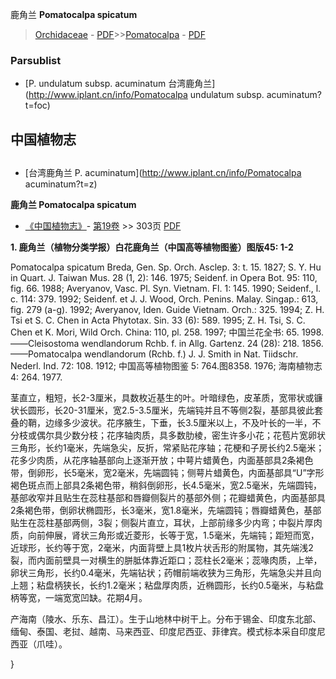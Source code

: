 鹿角兰 **Pomatocalpa spicatum**

> [Orchidaceae](http://www.iplant.cn/info/Orchidaceae?t=foc) - [PDF](http://www.iplant.cn/foc/pdf/Orchidaceae.pdf)>>[Pomatocalpa](http://www.iplant.cn/info/Pomatocalpa?t=foc) - [PDF](http://www.iplant.cn/foc/pdf/Pomatocalpa.pdf)

### Parsublist

* [P.  undulatum subsp. acuminatum  台湾鹿角兰](http://www.iplant.cn/info/Pomatocalpa undulatum subsp. acuminatum?t=foc)

## 中国植物志

## 
* [台湾鹿角兰  P.  acuminatum](http://www.iplant.cn/info/Pomatocalpa acuminatum?t=z)

**鹿角兰 Pomatocalpa spicatum**

* [《中国植物志》](http://www.iplant.cn/frps)- [第19卷](http://www.iplant.cn/frps/vol/19) >> 303页 [PDF](http://www.iplant.cn/frps/pdf/19/303.pdf)

**1. 鹿角兰（植物分类学报）白花鹿角兰（中国高等植物图鉴）图版45: 1-2**

Pomatocalpa spicatum Breda, Gen. Sp. Orch. Asclep. 3: t. 15. 1827; S. Y. Hu in Quart. J. Taiwan Mus. 28 (1, 2): 146. 1975; Seidenf. in Opera Bot. 95: 110, fig. 66. 1988; Averyanov, Vasc. Pl. Syn. Vietnam. Fl. 1: 145. 1990; Seidenf., l. c. 114: 379. 1992; Seidenf. et J. J. Wood, Orch. Penins. Malay. Singap.: 613, fig. 279 (a-g). 1992; Averyanov, Iden. Guide Vietnam. Orch.: 325. 1994; Z. H. Tsi et S. C. Chen in Acta Phytotax. Sin. 33 (6): 589. 1995; Z. H. Tsi, S. C. Chen et K. Mori, Wild Orch. China: 110, pl. 258. 1997; 中国兰花全书: 65. 1998. ——Cleisostoma wendlandorum Rchb. f. in Allg. Gartenz. 24 (28): 218. 1856. ——Pomatocalpa wendlandorum (Rchb. f.) J. J. Smith in Nat. Tiidschr. Nederl. Ind. 72: 108. 1912; 中国高等植物图鉴 5: 764.图8358. 1976; 海南植物志4: 264. 1977.

茎直立，粗短，长2-3厘米，具数枚近基生的叶。叶暗绿色，皮革质，宽带状或镰状长圆形，长20-31厘米，宽2.5-3.5厘米，先端钝并且不等侧2裂，基部具彼此套叠的鞘，边缘多少波状。花序腋生，下垂，长3.5厘米以上，不及叶长的一半，不分枝或偶尔具少数分枝；花序轴肉质，具多数肋棱，密生许多小花；花苞片宽卵状三角形，长约1毫米，先端急尖，反折，常紧贴花序轴；花梗和子房长约2.5毫米；花多少肉质，从花序轴基部向上逐渐开放；中萼片蜡黄色，内面基部具2条褐色带，倒卵形，长5毫米，宽2毫米，先端圆钝；侧萼片蜡黄色，内面基部具“U”字形褐色斑点而上部具2条褐色带，稍斜倒卵形，长4.5毫米，宽2.5毫米，先端圆钝，基部收窄并且贴生在蕊柱基部和唇瓣侧裂片的基部外侧；花瓣蜡黄色，内面基部具2条褐色带，倒卵状椭圆形，长3毫米，宽1.8毫米，先端圆钝；唇瓣蜡黄色，基部贴生在蕊柱基部两侧，3裂；侧裂片直立，耳状，上部前缘多少内弯；中裂片厚肉质，向前伸展，肾状三角形或近菱形，长等于宽，1.5毫米，先端钝；距短而宽，近球形，长约等于宽，2毫米，内面背壁上具1枚片状舌形的附属物，其先端浅2裂，而内面前壁具一对横生的胼胝体靠近距口；蕊柱长2毫米；蕊喙肉质，上举，卵状三角形，长约0.4毫米，先端钻状；药帽前端收狭为三角形，先端急尖并且向上翘；粘盘柄狭长，长约1.2毫米；粘盘厚肉质，近椭圆形，长约0.5毫米，与粘盘柄等宽，一端宽宽凹缺。花期4月。

产海南（陵水、乐东、昌江）。生于山地林中树干上。分布于锡金、印度东北部、缅甸、泰国、老挝、越南、马来西亚、印度尼西亚、菲律宾。模式标本采自印度尼西亚（爪哇）。

}